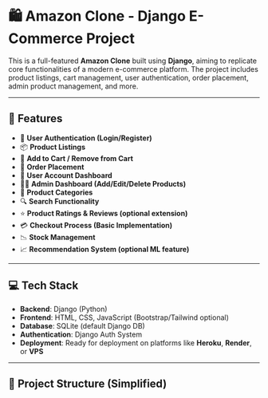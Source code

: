 # 🛍️ Amazon Clone - Django E-Commerce Project

This is a full-featured **Amazon Clone** built using **Django**, aiming to replicate core functionalities of a modern e-commerce platform. The project includes product listings, cart management, user authentication, order placement, admin product management, and more.

---

## 🚀 Features

- 🔐 **User Authentication (Login/Register)**
- 📦 **Product Listings**
- 🛒 **Add to Cart / Remove from Cart**
- 📃 **Order Placement**
- 👤 **User Account Dashboard**
- 🧑‍💼 **Admin Dashboard (Add/Edit/Delete Products)**
- 📂 **Product Categories**
- 🔍 **Search Functionality**
- ⭐ **Product Ratings & Reviews (optional extension)**
- 💳 **Checkout Process (Basic Implementation)**
- 📉 **Stock Management**
- 📈 **Recommendation System (optional ML feature)**

---

## 💻 Tech Stack

- **Backend**: Django (Python)
- **Frontend**: HTML, CSS, JavaScript (Bootstrap/Tailwind optional)
- **Database**: SQLite (default Django DB)
- **Authentication**: Django Auth System
- **Deployment**: Ready for deployment on platforms like **Heroku**, **Render**, or **VPS**

---

## 📁 Project Structure (Simplified)

